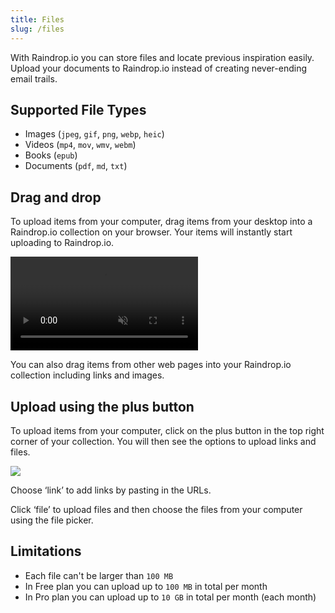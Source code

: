 ```yaml
---
title: Files
slug: /files
---
```


With Raindrop.io you can store files and locate previous inspiration easily. Upload your documents to Raindrop.io instead of creating never-ending email trails.

## Supported File Types
- Images (`jpeg`, `gif`, `png`, `webp`, `heic`)
- Videos (`mp4`, `mov`, `wmv`, `webm`)
- Books (`epub`)
- Documents (`pdf`, `md`, `txt`)

## Drag and drop
To upload items from your computer, drag items from your desktop into a Raindrop.io collection on your browser.
Your items will instantly start uploading to Raindrop.io.

<p><video src={require('./dnd.mp4').default} autoPlay loop controls muted style={{width: '100%'}} /></p>

You can also drag items from other web pages into your Raindrop.io collection including links and images.

## Upload using the plus button
To upload items from your computer, click on the plus button in the top right corner of your collection. 
You will then see the options to upload links and files.

![](add.png)

Choose ‘link’ to add links by pasting in the URLs.

Click ‘file’ to upload files and then choose the files from your computer using the file picker.

## Limitations
- Each file can't be larger than ``100 MB``
- In Free plan you can upload up to ``100 MB`` in total per month
- In Pro plan you can upload up to ``10 GB`` in total per month (each month)